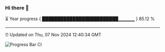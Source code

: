 ### Hi there 👋

⏳ Year progress { █████████████████████████▁▁▁▁▁ } 85.12 %

---

⏰ Updated on Thu, 07 Nov 2024 12:40:34 GMT

![Progress Bar CI](https://github.com/ZhaoGui/ZhaoGui/workflows/Progress%20Bar%20CI/badge.svg)
